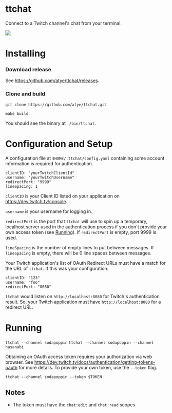 # ttchat

Connect to a Twitch channel's chat from your terminal.

![](demo.gif)

# Installing

### Download release

See https://github.com/atye/ttchat/releases.

### Clone and build
```git clone https://github.com/atye/ttchat.git```

```make build```

You should see the binary at `./bin/ttchat`.

# Configuration and Setup

 A configuration file at `$HOME/.ttchat/config.yaml` containing some account information is required for authentication.

```
clientID: "yourTwitchClientId"
username: "yourTwitchUsername"
redirectPort: "9999"
lineSpacing: 1
```

`clientID` is your Client ID listed on your application on https://dev.twitch.tv/console.

`username` is your username for logging in.

`redirectPort` is the port that `ttchat` will use to spin up a temporary, localhost server used in the authentication process if you don't provide your own access token (see [Running](#running)). If `redirectPort` is empty, port 9999 is used.

`lineSpacing` is the number of empty lines to put between messages. If `lineSpacing` is empty, there will be 0 line spaces between messages.

Your Twitch application's list of OAuth Redirect URLs must have a match for the URL of `ttchat`. If this was your configuration:

```
clientID: "123"
username: "foo"
redirectPort: "8080"
```

`ttchat` would listen on `http://localhost:8080` for Twitch's authentication result. So, your Twitch application must have `http://localhost:8080` for a redirect URL.

# Running

`ttchat --channel sodapoppin`
`ttchat --channel sodapoppin --channel hasanabi`

Obtaining an OAuth access token requires your authorization via web browser. See https://dev.twitch.tv/docs/authentication/getting-tokens-oauth for more details. To provide your own token, use the `--token` flag.

`ttchat --channel sodapoppin --token $TOKEN`

## Notes
- The token must have the `chat:edit` and `chat:read` scopes
